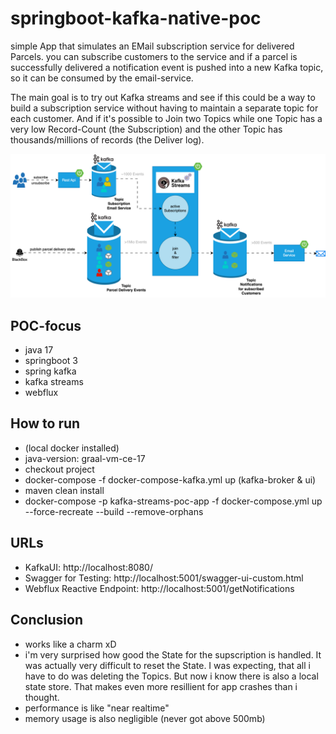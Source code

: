# springboot-kafka-native-poc

simple App that simulates an EMail subscription service for delivered Parcels.
you can subscribe customers to the service and if a parcel is successfully delivered
a notification event is pushed into a new Kafka topic, so it can be consumed by the email-service.

The main goal is to try out Kafka streams and see if this could be a way to build a subscription service without having
to maintain a separate topic for each customer. And if it's possible to Join two Topics while one Topic has a very low
Record-Count (the Subscription) and the other Topic has thousands/millions of records (the Deliver log).

![alt text](https://github.com/devMalteK/springboot-kafka-streams-poc/blob/main/docs/drawio/Process%20Diagramm.drawio.svg)

## POC-focus

- java 17
- springboot 3
- spring kafka
- kafka streams
- webflux

## How to run

- (local docker installed)
- java-version: graal-vm-ce-17
- checkout project
- docker-compose -f docker-compose-kafka.yml up (kafka-broker & ui)
- maven clean install
- docker-compose -p kafka-streams-poc-app -f docker-compose.yml up --force-recreate --build --remove-orphans

## URLs

- KafkaUI: http://localhost:8080/
- Swagger for Testing: http://localhost:5001/swagger-ui-custom.html
- Webflux Reactive Endpoint: http://localhost:5001/getNotifications

## Conclusion

- works like a charm xD
- i'm very surprised how good the State for the supscription is handled. It was actually very difficult to reset the
  State. I was expecting, that all i have to do was deleting the Topics. But now i know there is also a local state
  store. That makes even more resillient for app crashes than i thought.
- performance is like "near realtime"
- memory usage is also negligible (never got above 500mb)
